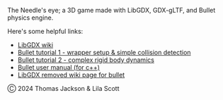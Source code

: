 The Needle's eye; a 3D game made with LibGDX, GDX-gLTF, and Bullet physics engine.

Here's some helpful links:

- [LibGDX wiki](https://libgdx.com/wiki/)
- [Bullet tutorial 1 - wrapper setup & simple collision detection](https://xoppa.github.io/blog/using-the-libgdx-3d-physics-bullet-wrapper-part1/)
- [Bullet tutorial 2 - complex rigid body dynamics](https://xoppa.github.io/blog/using-the-libgdx-3d-physics-bullet-wrapper-part2/)
- [Bullet user manual (for c++)](https://github.com/bulletphysics/bullet3/blob/master/docs/Bullet_User_Manual.pdf)
- [LibGDX removed wiki page for bullet](https://github.com/libgdx/libgdx/wiki/Bullet-physics/7257e58be0defecaae4644c032ecb6c9bba8c08f#contact-listeners)

Ⓒ 2024 Thomas Jackson & Lila Scott
